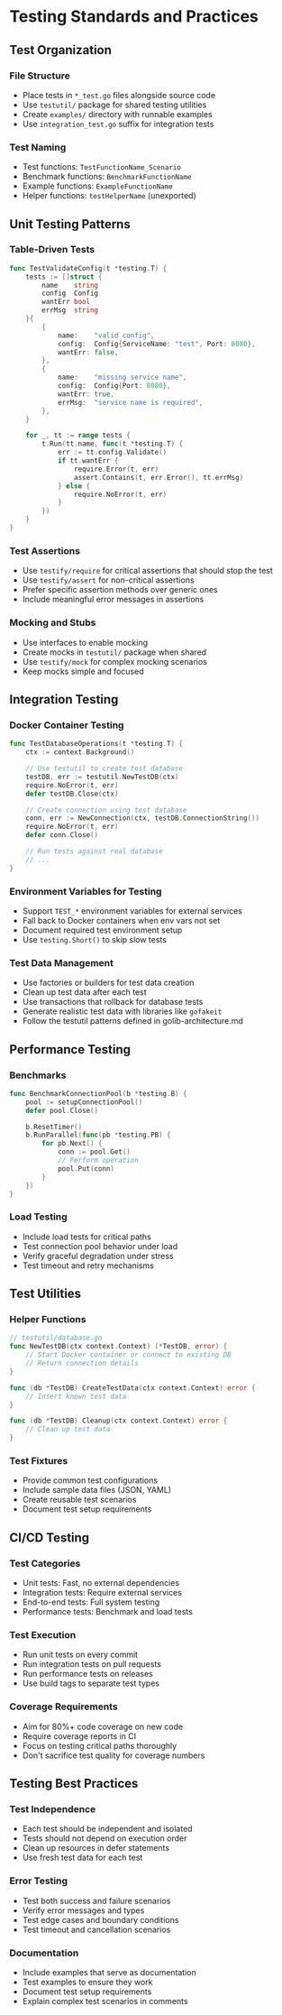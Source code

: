 # Testing Standards and Practices

## Test Organization

### File Structure

- Place tests in `*_test.go` files alongside source code
- Use `testutil/` package for shared testing utilities
- Create `examples/` directory with runnable examples
- Use `integration_test.go` suffix for integration tests

### Test Naming

- Test functions: `TestFunctionName_Scenario`
- Benchmark functions: `BenchmarkFunctionName`
- Example functions: `ExampleFunctionName`
- Helper functions: `testHelperName` (unexported)

## Unit Testing Patterns

### Table-Driven Tests

```go
func TestValidateConfig(t *testing.T) {
    tests := []struct {
        name    string
        config  Config
        wantErr bool
        errMsg  string
    }{
        {
            name:    "valid config",
            config:  Config{ServiceName: "test", Port: 8080},
            wantErr: false,
        },
        {
            name:    "missing service name",
            config:  Config{Port: 8080},
            wantErr: true,
            errMsg:  "service name is required",
        },
    }

    for _, tt := range tests {
        t.Run(tt.name, func(t *testing.T) {
            err := tt.config.Validate()
            if tt.wantErr {
                require.Error(t, err)
                assert.Contains(t, err.Error(), tt.errMsg)
            } else {
                require.NoError(t, err)
            }
        })
    }
}
```

### Test Assertions

- Use `testify/require` for critical assertions that should stop the test
- Use `testify/assert` for non-critical assertions
- Prefer specific assertion methods over generic ones
- Include meaningful error messages in assertions

### Mocking and Stubs

- Use interfaces to enable mocking
- Create mocks in `testutil/` package when shared
- Use `testify/mock` for complex mocking scenarios
- Keep mocks simple and focused

## Integration Testing

### Docker Container Testing

```go
func TestDatabaseOperations(t *testing.T) {
    ctx := context.Background()

    // Use testutil to create test database
    testDB, err := testutil.NewTestDB(ctx)
    require.NoError(t, err)
    defer testDB.Close(ctx)

    // Create connection using test database
    conn, err := NewConnection(ctx, testDB.ConnectionString())
    require.NoError(t, err)
    defer conn.Close()

    // Run tests against real database
    // ...
}
```

### Environment Variables for Testing

- Support `TEST_*` environment variables for external services
- Fall back to Docker containers when env vars not set
- Document required test environment setup
- Use `testing.Short()` to skip slow tests

### Test Data Management

- Use factories or builders for test data creation
- Clean up test data after each test
- Use transactions that rollback for database tests
- Generate realistic test data with libraries like `gofakeit`
- Follow the testutil patterns defined in golib-architecture.md

## Performance Testing

### Benchmarks

```go
func BenchmarkConnectionPool(b *testing.B) {
    pool := setupConnectionPool()
    defer pool.Close()

    b.ResetTimer()
    b.RunParallel(func(pb *testing.PB) {
        for pb.Next() {
            conn := pool.Get()
            // Perform operation
            pool.Put(conn)
        }
    })
}
```

### Load Testing

- Include load tests for critical paths
- Test connection pool behavior under load
- Verify graceful degradation under stress
- Test timeout and retry mechanisms

## Test Utilities

### Helper Functions

```go
// testutil/database.go
func NewTestDB(ctx context.Context) (*TestDB, error) {
    // Start Docker container or connect to existing DB
    // Return connection details
}

func (db *TestDB) CreateTestData(ctx context.Context) error {
    // Insert known test data
}

func (db *TestDB) Cleanup(ctx context.Context) error {
    // Clean up test data
}
```

### Test Fixtures

- Provide common test configurations
- Include sample data files (JSON, YAML)
- Create reusable test scenarios
- Document test setup requirements

## CI/CD Testing

### Test Categories

- Unit tests: Fast, no external dependencies
- Integration tests: Require external services
- End-to-end tests: Full system testing
- Performance tests: Benchmark and load tests

### Test Execution

- Run unit tests on every commit
- Run integration tests on pull requests
- Run performance tests on releases
- Use build tags to separate test types

### Coverage Requirements

- Aim for 80%+ code coverage on new code
- Require coverage reports in CI
- Focus on testing critical paths thoroughly
- Don't sacrifice test quality for coverage numbers

## Testing Best Practices

### Test Independence

- Each test should be independent and isolated
- Tests should not depend on execution order
- Clean up resources in defer statements
- Use fresh test data for each test

### Error Testing

- Test both success and failure scenarios
- Verify error messages and types
- Test edge cases and boundary conditions
- Test timeout and cancellation scenarios

### Documentation

- Include examples that serve as documentation
- Test examples to ensure they work
- Document test setup requirements
- Explain complex test scenarios in comments
